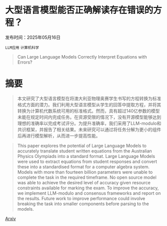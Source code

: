 # 大型语言模型能否正确解读存在错误的方程？

发布时间：2025年05月16日

`LLM应用` `计算机科学`

> Can Large Language Models Correctly Interpret Equations with Errors?

# 摘要

> 本文研究了大型语言模型在将澳大利亚物理奥赛学生书写的方程转换为标准格式方面的潜力。我们利用大型语言模型从学生的回答中提取方程，并将其转换为计算机代数系统可用的标准格式。然而，具有超过140亿参数的模型未能在规定时间内完成任务。在资源受限的情况下，没有开源模型能够达到理想的准确率以完成考试评分。为提升准确率，我们采用了LLM-modulo和共识框架，并报告了相关结果。未来研究可以通过将任务分解为更小的组件后再进行模型解析，从而进一步提高性能。

> This paper explores the potential of Large Language Models to accurately translate student written equations from the Australian Physics Olympiads into a standard format. Large Language Models were used to extract equations from student responses and convert these into a standardised format for a computer algebra system. Models with more than fourteen billion parameters were unable to complete the task in the required timeframe. No open source model was able to achieve the desired level of accuracy given resource constraints available for marking the exam. To improve the accuracy, we implement LLM-modulo and consensus frameworks and report on the results. Future work to improve performance could involve breaking the task into smaller components before parsing to the models.

[Arxiv](https://arxiv.org/abs/2505.10966)